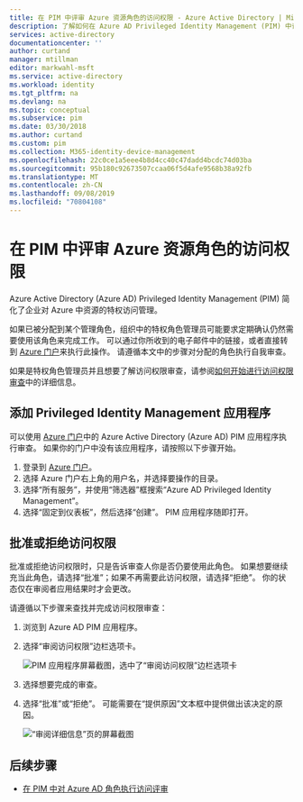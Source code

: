 ```yaml
---
title: 在 PIM 中评审 Azure 资源角色的访问权限 - Azure Active Directory | Microsoft Docs
description: 了解如何在 Azure AD Privileged Identity Management (PIM) 中评审 Azure 资源角色的访问权限。
services: active-directory
documentationcenter: ''
author: curtand
manager: mtillman
editor: markwahl-msft
ms.service: active-directory
ms.workload: identity
ms.tgt_pltfrm: na
ms.devlang: na
ms.topic: conceptual
ms.subservice: pim
ms.date: 03/30/2018
ms.author: curtand
ms.custom: pim
ms.collection: M365-identity-device-management
ms.openlocfilehash: 22c0ce1a5eee4b8d4cc40c47dadd4bcdc74d03ba
ms.sourcegitcommit: 95b180c92673507ccaa06f5d4afe9568b38a92fb
ms.translationtype: MT
ms.contentlocale: zh-CN
ms.lasthandoff: 09/08/2019
ms.locfileid: "70804108"
---
```

# <a name="review-access-to-azure-resource-roles-in-pim"></a>在 PIM 中评审 Azure 资源角色的访问权限
Azure Active Directory (Azure AD) Privileged Identity Management (PIM) 简化了企业对 Azure 中资源的特权访问管理。 

如果已被分配到某个管理角色，组织中的特权角色管理员可能要求定期确认仍然需要使用该角色来完成工作。 可以通过你所收到的电子邮件中的链接，或者直接转到 [Azure 门户](https://portal.azure.com)来执行此操作。 请遵循本文中的步骤对分配的角色执行自我审查。

如果是特权角色管理员并且想要了解访问权限审查，请参阅[如何开始进行访问权限审查](pim-resource-roles-start-access-review.md)中的详细信息。

## <a name="add-the-privileged-identity-management-application"></a>添加 Privileged Identity Management 应用程序
可以使用 [Azure 门户](https://portal.azure.com/)中的 Azure Active Directory (Azure AD) PIM 应用程序执行审查。 如果你的门户中没有该应用程序，请按照以下步骤开始。

1. 登录到 [Azure 门户](https://portal.azure.com/)。
2. 选择 Azure 门户右上角的用户名，并选择要操作的目录。
3. 选择“所有服务”，并使用“筛选器”框搜索“Azure AD Privileged Identity Management”。
4. 选择“固定到仪表板”，然后选择“创建”。 PIM 应用程序随即打开。

## <a name="approve-or-deny-access"></a>批准或拒绝访问权限
批准或拒绝访问权限时，只是告诉审查人你是否仍要使用此角色。 如果想要继续充当此角色，请选择“批准”；如果不再需要此访问权限，请选择“拒绝”。 你的状态仅在审阅者应用结果时才会更改。

请遵循以下步骤来查找并完成访问权限审查：
1. 浏览到 Azure AD PIM 应用程序。
2. 选择“审阅访问权限”边栏选项卡。

   ![PIM 应用程序屏幕截图，选中了“审阅访问权限”边栏选项卡](media/pim-resource-roles-perform-access-review/rbac-access-review-complete.png)

3. 选择想要完成的审查。 
4. 选择“批准”或“拒绝”。 可能需要在“提供原因”文本框中提供做出该决定的原因。

   ![“审阅详细信息”页的屏幕截图](media/pim-resource-roles-perform-access-review/rbac-access-review-choice.png)

## <a name="next-steps"></a>后续步骤

- [在 PIM 中对 Azure AD 角色执行访问评审](pim-how-to-perform-security-review.md)
